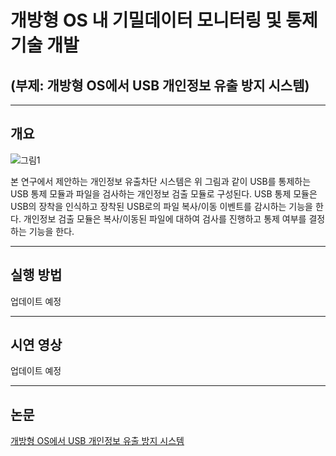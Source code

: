 # 개방형 OS 내 기밀데이터 모니터링 및 통제 기술 개발
## (부제: 개방형 OS에서 USB 개인정보 유출 방지 시스템)

---


## 개요

![그림1](./image/그림1.jpg)

본 연구에서 제안하는 개인정보 유출차단 시스템은 위 그림과 같이 USB를 통제하는 USB 통제 모듈과 파일을 검사하는 개인정보 검출 모듈로 구성된다. USB 통제 모듈은 USB의 장착을 인식하고 장착된 USB로의 파일 복사/이동 이벤트를 감시하는 기능을 한다. 개인정보 검출 모듈은 복사/이동된 파일에 대하여 검사를 진행하고 통제 여부를 결정하는 기능을 한다.

---
## 실행 방법

업데이트 예정

---
## 시연 영상

업데이트 예정

---
## 논문

[개방형 OS에서 USB 개인정보 유출 방지 시스템](https://github.com/Hyun-SangYeop/2020-1-CECD2-UMINSANG-6/blob/master/%5B%EA%B3%B5%EC%8B%9D%5D%EA%B0%9C%EB%B0%A9%ED%98%95%20OS%EC%97%90%EC%84%9C%20USB%20%EA%B0%9C%EC%9D%B8%EC%A0%95%EB%B3%B4%20%EC%9C%A0%EC%B6%9C%20%EB%B0%A9%EC%A7%80%20%EC%8B%9C%EC%8A%A4%ED%85%9C.pdf)


